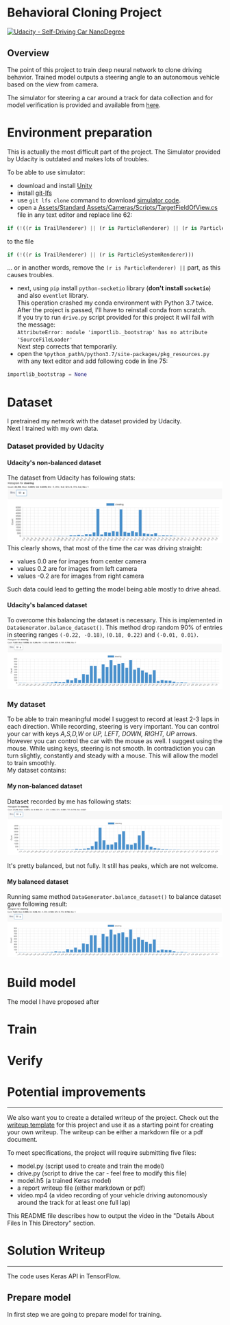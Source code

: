 # Behavioral Cloning Project

[![Udacity - Self-Driving Car NanoDegree](https://s3.amazonaws.com/udacity-sdc/github/shield-carnd.svg)](http://www.udacity.com/drive)

Overview
---

[//]: # (Image References)

[ds-udacity-non-balanced]: ./examples/ds-udacity-non-balanced.png "Udacity dataset non-balanced"
[ds-udacity-balanced]: ./examples/ds-udacity-balanced.png "Udacity dataset balanced"
[ds-my-non-balanced]: ./examples/ds-my-non-balanced.png "Own dataset non-balanced"
[ds-my-balanced]: ./examples/ds-my-balanced.png "Own dataset balanced"

The point of this project to train deep neural network to clone driving behavior. Trained model outputs a steering angle to an autonomous vehicle based on the view from camera.

The simulator for steering a car around a track for data collection and for model verification is provided and available from [here](https://github.com/udacity/self-driving-car-sim).


# Environment preparation

This is actually the most difficult part of the project. The Simulator provided by Udacity is outdated and makes lots of troubles.

To be able to use simulator:

* download and install [Unity](https://unity.com/)
* install [git-lfs](https://help.github.com/en/github/managing-large-files/installing-git-large-file-storage)
* use `git lfs clone` command to download [simulator code](https://github.com/udacity/self-driving-car-sim).
* open a [Assets/Standard Assets/Cameras/Scripts/TargetFieldOfView.cs](https://github.com/udacity/self-driving-car-sim/blob/master/Assets/Standard%20Assets/Cameras/Scripts/TargetFieldOfView.cs#L62) file in any text editor and replace line 62:

```python
if (!((r is TrailRenderer) || (r is ParticleRenderer) || (r is ParticleSystemRenderer)))
```

to the file

```python
if (!((r is TrailRenderer) || (r is ParticleSystemRenderer)))
```

... or in another words, remove the `(r is ParticleRenderer) ||` part, as this causes troubles.
* next, using `pip` install `python-socketio` library (__don't install `socketio`__) and also `eventlet` library.<br />
This operation crashed my conda environment with Python 3.7 twice. After the project is passed, I'll have to reinstall conda from scratch.<br />
If you try to run `drive.py` script provided for this project it will fail with the message:<br />
`AttributeError: module 'importlib._bootstrap' has no attribute 'SourceFileLoader'`<br />
Next step corrects that temporarily.
* open the `%python_path%/python3.7/site-packages/pkg_resources.py` with any text editor and add following code in line 75:<br />

```python
importlib_bootstrap = None
```

# Dataset
I pretrained my network with the dataset provided by Udacity.<br />
Next I trained with my own data.

### Dataset provided by Udacity

#### Udacity's non-balanced dataset
The dataset from Udacity has following stats:<br />
![alt text][ds-udacity-non-balanced]
This clearly shows, that most of the time the car was driving straight:<br />

* values 0.0 are for images from center camera
* values 0.2 are for images from left camera
* values -0.2 are for images from right camera

Such data could lead to getting the model being able mostly to drive ahead.<br />

#### Udacity's balanced dataset

To overcome this balancing the dataset is necessary. This is implemented in `DataGenerator.balance_dataset()`. This method drop random 90% of entries in steering ranges `(-0.22, -0.18)`, `(0.18, 0.22)` and `(-0.01, 0.01)`.<br />
![alt text][ds-udacity-balanced]


### My dataset
To be able to train meaningful model I suggest to record at least 2-3 laps in each direction. While recording, steering is very important. You can control your car with keys _A,S,D,W_ or _UP, LEFT, DOWN, RIGHT, UP_ arrows. However you can control the car with the mouse as well. I suggest using the mouse. While using keys, steering is not smooth. In contradiction you can turn slightly, constantly and steady with a mouse. This will allow the model to train smoothly.<br />
My dataset contains:

#### My non-balanced dataset
Dataset recorded by me has following stats:<br />
![alt text][ds-my-non-balanced]

It's pretty balanced, but not fully. It still has peaks, which are not welcome.

#### My balanced dataset
Running same method `DataGenerator.balance_dataset()` to balance dataset gave following result:<br />
![alt text][ds-my-balanced]


# Build model

The model I have proposed after 

# Train

# Verify

# Potential improvements
 
---


We also want you to create a detailed writeup of the project. Check out the [writeup template](https://github.com/udacity/CarND-Behavioral-Cloning-P3/blob/master/writeup_template.md) for this project and use it as a starting point for creating your own writeup. The writeup can be either a markdown file or a pdf document.

To meet specifications, the project will require submitting five files: 
* model.py (script used to create and train the model)
* drive.py (script to drive the car - feel free to modify this file)
* model.h5 (a trained Keras model)
* a report writeup file (either markdown or pdf)
* video.mp4 (a video recording of your vehicle driving autonomously around the track for at least one full lap)

This README file describes how to output the video in the "Details About Files In This Directory" section.

# Solution Writeup
---
The code uses Keras API in TensorFlow.

## Prepare model
In first step we are going to prepare model for training.

